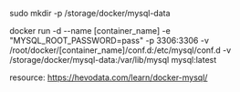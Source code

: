 sudo mkdir -p /storage/docker/mysql-data

docker run -d --name [container_name] -e "MYSQL_ROOT_PASSWORD=pass" -p 3306:3306
-v /root/docker/[container_name]/conf.d:/etc/mysql/conf.d 
-v /storage/docker/mysql-data:/var/lib/mysql 
mysql:latest

resource: https://hevodata.com/learn/docker-mysql/